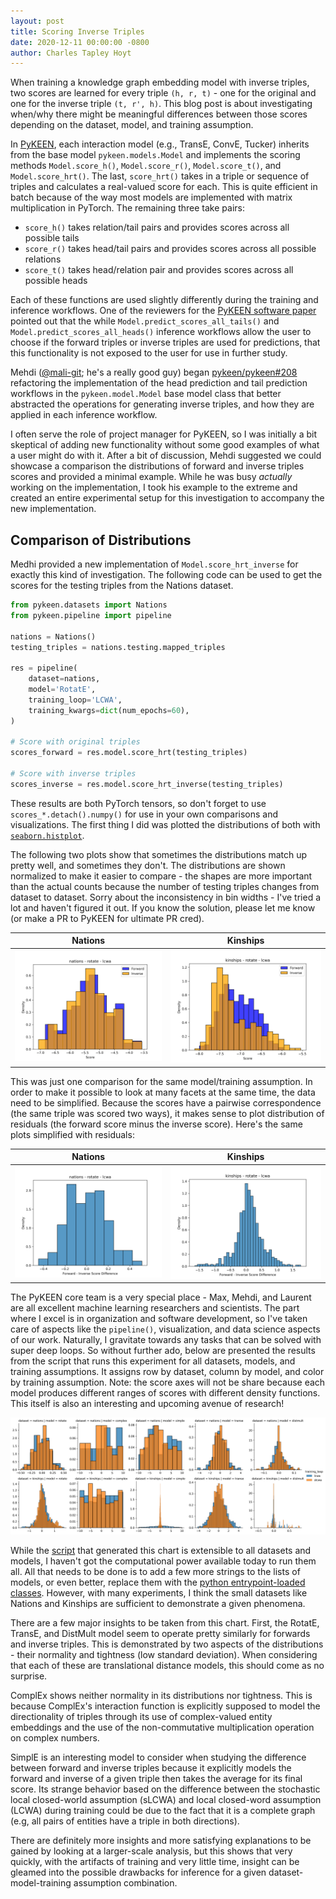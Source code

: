 ```yaml
---
layout: post
title: Scoring Inverse Triples
date: 2020-12-11 00:00:00 -0800
author: Charles Tapley Hoyt
---
```

When training a knowledge graph embedding model with inverse triples,
two scores are learned for every triple `(h, r, t)` - one for the original
and one for the inverse triple `(t, r', h)`. This blog post is about
investigating when/why there might be meaningful differences between those scores
depending on the dataset, model, and training assumption.

In [PyKEEN](https://github.com/pykeen/pykeen/), each interaction model (e.g., TransE, ConvE, Tucker)
inherits from the base model `pykeen.models.Model` and implements the scoring methods `Model.score_h()`,
`Model.score_r()`, `Model.score_t()`, and `Model.score_hrt()`. The last, `score_hrt()` takes in a
triple or sequence of triples and calculates a real-valued score for each. This is quite efficient in
batch because of the way most models are implemented with matrix multiplication in PyTorch. The remaining
three take pairs:

- `score_h()` takes relation/tail pairs and provides scores across all possible tails
- `score_r()` takes head/tail pairs and provides scores across all possible relations
- `score_t()` takes head/relation pair and provides scores across all possible heads

Each of these functions are used slightly differently during the training and inference workflows. One
of the reviewers for the [PyKEEN software paper](https://arxiv.org/abs/2007.14175) pointed out that
the while ``Model.predict_scores_all_tails()`` and ``Model.predict_scores_all_heads()`` inference workflows
allow the user to choose if the forward triples  or inverse triples are used for predictions, that this
functionality is not exposed to the user for use in further study.

Mehdi ([@mali-git](https://github.com/mali-git); he's a really good guy) began [pykeen/pykeen#208](https://github.com/pykeen/pykeen/pull/208)
refactoring the implementation of the  head prediction and tail prediction workflows in the
`pykeen.model.Model` base  model class that better abstracted the operations for generating inverse
triples, and how they are applied in each inference workflow.

I often serve the role of project manager for PyKEEN, so I was initially a bit skeptical of adding new
functionality without some good examples of what a user might do with it. After a bit of discussion,
Mehdi suggested we could showcase a comparison the distributions of forward and inverse triples scores
and provided a minimal example. While he was busy *actually* working on the implementation, I took his
example to the extreme and created an entire experimental setup for this investigation to accompany
the new implementation.

## Comparison of Distributions

Medhi provided a new implementation of `Model.score_hrt_inverse` for exactly this kind of investigation.
The following code can be used to get the scores for the testing triples from the Nations dataset.

```python
from pykeen.datasets import Nations
from pykeen.pipeline import pipeline

nations = Nations()
testing_triples = nations.testing.mapped_triples

res = pipeline(
    dataset=nations,
    model='RotatE',
    training_loop='LCWA',
    training_kwargs=dict(num_epochs=60),
)

# Score with original triples
scores_forward = res.model.score_hrt(testing_triples)

# Score with inverse triples
scores_inverse = res.model.score_hrt_inverse(testing_triples)
```

These results are both PyTorch tensors, so don't forget to use `scores_*.detach().numpy()`
for use in your own comparisons and visualizations. The first thing I did was plotted the
distributions of both with [`seaborn.histplot`](https://seaborn.pydata.org/generated/seaborn.histplot.html).

The following two plots show that sometimes the distributions match up pretty well, and sometimes they
don't. The distributions are shown normalized to make it easier to compare - the shapes are more important
than the actual counts because the number of testing triples changes from dataset to dataset. Sorry about
the inconsistency in bin widths - I've tried a lot and haven't figured it out. If you know the solution,
please let me know (or make a PR to PyKEEN for ultimate PR cred).

| Nations | Kinships |
|---------|----------|
|![Comparison of Distributions for Nations/RotatE/LCWA](/img/inverse_triple_scoring/nations_rotate_lcwa_overlay.png) | ![Comparison of Distributions for Kinships/RotatE/LCWA](/img/inverse_triple_scoring/kinships_rotate_lcwa_overlay.png) |

This was just one comparison for the same model/training assumption. In order to make
it possible to look at many facets at the same time, the data need to be simplified.
Because the scores have a pairwise correspondence (the same triple was scored two ways), it
makes sense to plot distribution of residuals (the forward score minus the inverse score).
Here's the same plots simplified with residuals:

| Nations | Kinships |
|---------|----------|
|![Comparison of Residuals for Nations/RotatE/LCWA](/img/inverse_triple_scoring/nations_rotate_lcwa_residuals.png) | ![Comparison of Residuals for Kinships/RotatE/LCWA](/img/inverse_triple_scoring/kinships_rotate_lcwa_residuals.png) |

The PyKEEN core team is a very special place - Max, Mehdi, and Laurent are all excellent machine learning researchers
and scientists. The part where I excel is in organization and software development, so I've taken care of aspects
like the `pipeline()`, visualization, and data science aspects of our work. Naturally, I gravitate towards any tasks
that can be solved with super deep loops. So without further ado, below are presented the results from the script
that runs this experiment for all datasets, models, and training assumptions. It assigns row by dataset, column
by model, and color by training assumption. Note: the score axes will not be share because each model produces different ranges of scores with different
density functions. This itself is also an interesting and upcoming avenue of research!

![Inverse Scores Residuals](/img/inverse_triple_scoring/inverse_scores_residuals.png)

While the [script](https://github.com/pykeen/pykeen/blob/predict_with_inverse/src/pykeen/experiments/inverse_stability.py)
that generated this chart is extensible to all datasets and models, I haven't got the computational power available
today to run them all. All that needs to be done is to add a few more strings to the lists of models, or even
better, replace them with the [python entrypoint-loaded classes](https://github.com/pykeen/pykeen/issues/114).
However, with many experiments, I think the small datasets like Nations and Kinships are sufficient to
demonstrate a given phenomena.

There are a few major insights to be taken from this chart. First, the RotatE, TransE, and DistMult
model seem to operate pretty similarly for forwards and inverse triples. This is demonstrated by two
aspects of the distributions - their normality and tightness (low standard deviation). When considering
that each  of these are translational distance models, this should come as no surprise. 

ComplEx shows neither normality in its distributions nor tightness. This is because ComplEx's interaction
function is explicitly supposed to model the directionality of triples through its use of complex-valued
entity embeddings and the use of the non-commutative multiplication operation on complex numbers.

SimplE is an interesting model to consider when studying the difference between forward and
inverse triples because it explicitly models the forward and inverse of a given triple then takes
the average for its final score. Its strange behavior based on the difference between the stochastic
local closed-world assumption (sLCWA) and local closed-word assumption (LCWA) during training could be
due to the fact that it is a complete graph (e.g, all pairs of entities have a triple in both directions).

There are definitely more insights and more satisfying explanations to be gained by looking at a larger-scale
analysis, but this shows that very quickly, with the artifacts of training and very little time, insight can
be gleamed into the possible drawbacks for inference for a given dataset-model-training assumption combination.
